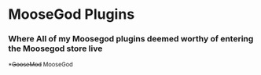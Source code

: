 # MooseGod Plugins

### Where All of my Moosegod plugins deemed worthy of entering the Moosegod store live

<small>*<del>GooseMod</del> MooseGod</small>
